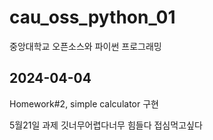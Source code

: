 # cau_oss_python_01
중앙대학교 오픈소스와 파이썬 프로그래밍 

## 2024-04-04
Homework#2, simple calculator 구현

5월21일 과제
깃너무어렵다너무 힘들다 접심먹고싶다
